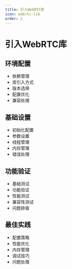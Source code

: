 ```yaml
---
title: 引入WebRTC库
icon: webrtc-lib
order: 2
---
```


# 引入WebRTC库

## 环境配置
- 依赖管理
- 库引入方式
- 版本选择
- 配置优化
- 兼容处理

## 基础设置
- 初始化配置
- 参数设置
- 线程管理
- 内存管理
- 错误处理

## 功能验证
- 基础测试
- 功能验证
- 性能测试
- 兼容性测试
- 问题排查

## 最佳实践
- 配置策略
- 性能优化
- 内存管理
- 调试技巧
- 问题处理
